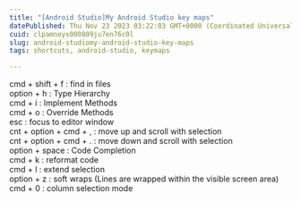 ```yaml
---
title: "[Android Studio]My Android Studio key maps"
datePublished: Thu Nov 23 2023 03:22:03 GMT+0000 (Coordinated Universal Time)
cuid: clpamnoyx000809ju7en76c0l
slug: android-studiomy-android-studio-key-maps
tags: shortcuts, android-studio, keymaps

---
```


cmd + shift + f : find in files  
option + h : Type Hierarchy  
cmd + i : Implement Methods  
cmd + o : Override Methods  
esc : focus to editor window  
cnt + option + cmd + , : move up and scroll with selection  
cnt + option + cmd + . : move down and scroll with selection  
option + space : Code Completion  
cmd + k : reformat code  
cmd + l : extend selection  
option + z : soft wraps (Lines are wrapped within the visible screen area)  
cmd + 0 : column selection mode